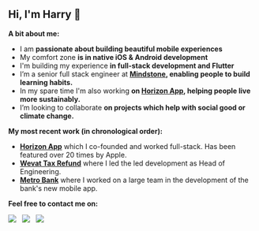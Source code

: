 ## Hi, I'm Harry 👋  
**A bit about me:**  
- I am **passionate about building beautiful mobile experiences**  
- My comfort zone **is in native iOS & Android development**  
- I'm building my experience **in full-stack development and Flutter**  
- I’m a senior full stack engineer at **[Mindstone](https://www.mindstone.com/), enabling people to build learning habits.**
- In my spare time I'm also working **on [Horizon App](https://www.horizonapp.uk/), helping people live more sustainably.**   
- I’m looking to collaborate **on projects which help with social good or climate change.**     

**My most recent work (in chronological order):**   
- **[Horizon App](https://apps.apple.com/gb/app/horizon-the-zero-waste-app/id1523077366?platform=iphone)** which I co-founded and worked full-stack. Has been featured over 20 times by Apple.
- **[Wevat Tax Refund](https://apps.apple.com/gb/app/wevat-tax-refund/id1147269914?platform=iphone)** where I led the led development as Head of Engineering.
- **[Metro Bank](https://apps.apple.com/gb/app/metro-bank/id1175525592)** where I worked on a large team in the development of the bank's new mobile app.


**Feel free to contact me on:**    

<a href="https://www.linkedin.com/in/harrybloom/"><img src="https://img.shields.io/badge/-Harry%20Bloom-0077B5?style=flat&logo=Linkedin&logoColor=white"/></a> &nbsp;
<a href="https://medium.com/@harrybloom18"><img src="https://img.shields.io/badge/Medium-HB-white?style=flat&logo=Medium&logoColor=white"/></a> &nbsp;
<a href="https://stackoverflow.com/users/1532838/harry-bloom"><img src="https://img.shields.io/badge/Stack Overflow-harryblam-orange?style=flat&logo=stackoverflow&logoColor=orange"/></a> &nbsp;

